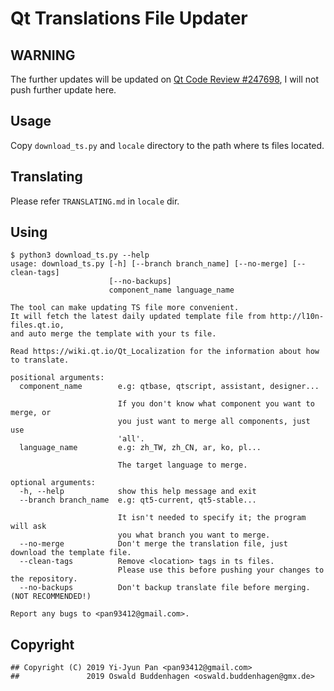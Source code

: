 # Qt Translations File Updater
## WARNING
The further updates will be updated on [Qt Code Review #247698](https://codereview.qt-project.org/#/c/247698/),
I will not push further update here.

## Usage
Copy `download_ts.py` and `locale` directory to the path where ts files located.

## Translating
Please refer `TRANSLATING.md` in `locale` dir.

## Using
```
$ python3 download_ts.py --help
usage: download_ts.py [-h] [--branch branch_name] [--no-merge] [--clean-tags]
                      [--no-backups]
                      component_name language_name

The tool can make updating TS file more convenient.
It will fetch the latest daily updated template file from http://l10n-files.qt.io,
and auto merge the template with your ts file.

Read https://wiki.qt.io/Qt_Localization for the information about how to translate.

positional arguments:
  component_name        e.g: qtbase, qtscript, assistant, designer...
                        
                        If you don't know what component you want to merge, or
                        you just want to merge all components, just use
                        'all'.
  language_name         e.g: zh_TW, zh_CN, ar, ko, pl...
                        
                        The target language to merge.

optional arguments:
  -h, --help            show this help message and exit
  --branch branch_name  e.g: qt5-current, qt5-stable...
                        
                        It isn't needed to specify it; the program will ask
                        you what branch you want to merge.
  --no-merge            Don't merge the translation file, just download the template file.
  --clean-tags          Remove <location> tags in ts files.
                        Please use this before pushing your changes to the repository.
  --no-backups          Don't backup translate file before merging. (NOT RECOMMENDED!)

Report any bugs to <pan93412@gmail.com>.
```

## Copyright
```
## Copyright (C) 2019 Yi-Jyun Pan <pan93412@gmail.com>
##               2019 Oswald Buddenhagen <oswald.buddenhagen@gmx.de>
```
